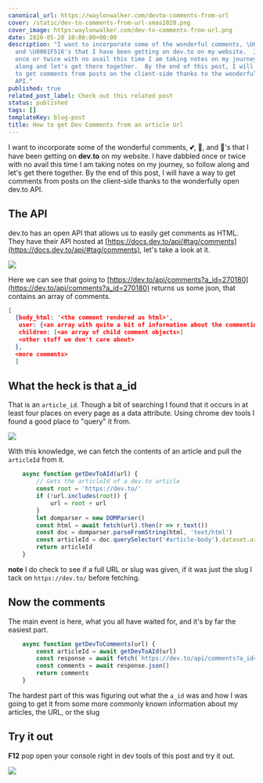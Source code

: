 ```yaml
---
canonical_url: https://waylonwalker.com/devto-comments-from-url
cover: /static/dev-to-comments-from-url-xmas2020.png
cover_image: https:waylonwalker.com/dev-to-comments-from-url.png
date: 2020-05-20 10:00:00+00:00
description: "I want to incorporate some of the wonderful comments, \U0001F495, \U0001F984,
  and \U0001F516's that I have been getting on dev.to on my website.  I have dabbled
  once or twice with no avail this time I am taking notes on my journey, so follow
  along and let's get there together.  By the end of this post, I will have a way
  to get comments from posts on the client-side thanks to the wonderfully open dev.to
  API."
published: true
related_post_label: Check out this related post
status: published
tags: []
templateKey: blog-post
title: How to get Dev Comments from an article Url
---
```


I want to incorporate some of the wonderful comments, 💕, 🦄, and 🔖's that I have been getting on **dev.to** on my website.  I have dabbled once or twice with no avail this time I am taking notes on my journey, so follow along and let's get there together.  By the end of this post, I will have a way to get comments from posts on the client-side thanks to the wonderfully open dev.to API.

## The API

dev.to has an open API that allows us to easily get comments as HTML.  They have their API hosted at [https://docs.dev.to/api/#tag/comments](https://docs.dev.to/api/#tag/comments), let's take a look at it.

![](https://waylonwalker.com/dev-to-api-comments.png)

Here we can see that going to [https://dev.to/api/comments?a_id=270180](https://dev.to/api/comments?a_id=270180) returns us some json, that contains an array of comments.

``` json
[
  {body_html: '<the comment rendered as html>',
   user: {<an array with quite a bit of information about the commenting user>},
   children: [<an array of child comment objects>]
   <other stuff we don't care about>
  },
  <more comments>
  ]
```

## What the heck is that a_id

That is an `article_id`.  Though a bit of searching I found that it occurs in at least four places on every page as a data attribute.  Using chrome dev tools I found a good place to "query" it from.

![](https://waylonwalker.com/dev-to-article-id.png)

With this knowledge, we can fetch the contents of an article and pull the `articleId` from it.

``` javascript
    async function getDevToAId(url) {
        // Gets the articleId of a dev.to article
        const root = 'https://dev.to/'
        if (!url.includes(root)) {
            url = root + url
        }
        let domparser = new DOMParser()
        const html = await fetch(url).then(r => r.text())
        const doc = domparser.parseFromString(html, 'text/html')
        const articleId = doc.querySelector('#article-body').dataset.articleId
        return articleId
    }
```

**note**  I do check to see if a full URL or slug was given, if it was just the slug I tack on `https://dev.to/` before fetching.

## Now the comments

The main event is here, what you all have waited for, and it's by far the easiest part.

``` javascript
    async function getDevToComments(url) {
        const articleId = await getDevToAId(url)
        const response = await fetch(`https://dev.to/api/comments?a_id=${articleId}`)
        const comments = await response.json()
        return comments
    }
```

The hardest part of this was figuring out what the `a_id` was and how I was going to get it from some more commonly known information about my articles, the URL, or the slug

## Try it out

**F12** pop open your console right in dev tools of this post and try it out.

![](https://waylonwalker.com/dev-to-comments-in-devtools.png)